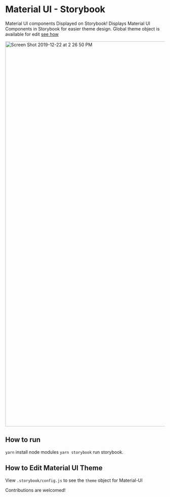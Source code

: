 # Material UI - Storybook
Material UI components Displayed on Storybook! Displays Material UI Components in Storybook for easier theme design. Global theme object is available for edit [see how](https://github.com/KyruCabading/mui-storybook/blob/master/README.md#how-to-edit-material-ui-theme)

<img width="1214" alt="Screen Shot 2019-12-22 at 2 26 50 PM" src="https://user-images.githubusercontent.com/31245853/71328147-266d2380-24c7-11ea-89ce-772ef4534e30.png">

## How to run
`yarn` install node modules
`yarn storybook` run storybook.

## How to Edit Material UI Theme
View `.storybook/config.js` to see the `theme` object for Material-UI

Contributions are welcomed!
 
